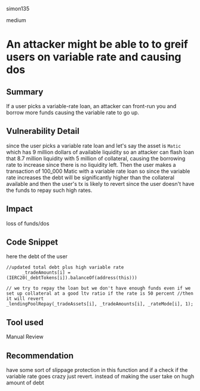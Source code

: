 simon135

medium

# An attacker might be able to to greif users on variable rate and causing dos

## Summary
If a user picks a variable-rate loan, an attacker can front-run you and borrow more funds causing the variable rate to go up.
## Vulnerability Detail
since the user picks a variable rate loan and let's say the asset is `Matic` which has 9 million dollars of available liquidity
so an attacker can flash loan that 8.7 million liquidity with 5  million of collateral, causing the borrowing rate to increase since there is no liquidity left.
Then the user makes a transaction of 100_000 Matic with a variable rate loan so since the variable rate increases the debt will be 
significantly higher than the collateral available and then the user's tx is likely to revert since the user doesn't have the funds to repay such high rates.
## Impact
loss of funds/dos
## Code Snippet
here the debt of the user 
```solidity
//updated total debt plus high variable rate 
      _tradeAmounts[i] = (IERC20(_debtTokens[i]).balanceOf(address(this)))
```
```solidity
// we try to repay the loan but we don't have enough funds even if we set up collateral at a good ltv ratio if the rate is 50 percent //then it will revert
_lendingPoolRepay(_tradeAssets[i], _tradeAmounts[i], _rateMode[i], 1);
```
## Tool used

Manual Review

## Recommendation
have some sort of slippage protection in this function and if a check if the variable rate goes crazy just revert. instead of making the user take on hugh amount of debt